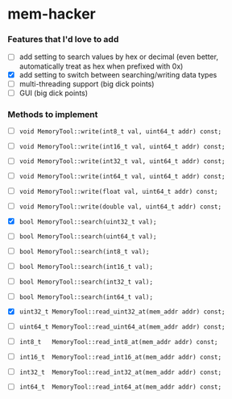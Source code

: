 # mem-hacker

### Features that I'd love to add

- [ ] add setting to search values by hex or decimal (even better, automatically treat as hex when prefixed with 0x)
- [X] add setting to switch between searching/writing data types
- [ ] multi-threading support (big dick points)
- [ ] GUI (big dick points)

### Methods to implement

- [ ] `void MemoryTool::write(int8_t val, uint64_t addr) const;`
- [ ] `void MemoryTool::write(int16_t val, uint64_t addr) const;`
- [ ] `void MemoryTool::write(int32_t val, uint64_t addr) const;`
- [ ] `void MemoryTool::write(int64_t val, uint64_t addr) const;`
- [ ] `void MemoryTool::write(float val, uint64_t addr) const;`
- [ ] `void MemoryTool::write(double val, uint64_t addr) const;`
- [X] `bool MemoryTool::search(uint32_t val);`
- [ ] `bool MemoryTool::search(uint64_t val);`
- [ ] `bool MemoryTool::search(int8_t val);`
- [ ] `bool MemoryTool::search(int16_t val);`
- [ ] `bool MemoryTool::search(int32_t val);`
- [ ] `bool MemoryTool::search(int64_t val);`
- [X] `uint32_t MemoryTool::read_uint32_at(mem_addr addr) const;`
- [ ] `uint64_t MemoryTool::read_uint64_at(mem_addr addr) const;`
- [ ] `int8_t   MemoryTool::read_int8_at(mem_addr addr) const;`
- [ ] `int16_t  MemoryTool::read_int16_at(mem_addr addr) const;`
- [ ] `int32_t  MemoryTool::read_int32_at(mem_addr addr) const;`
- [ ] `int64_t  MemoryTool::read_int64_at(mem_addr addr) const;`

